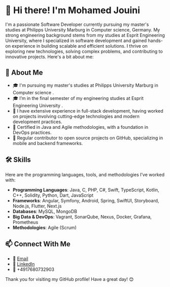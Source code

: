 # 👋 Hi there! I'm Mohamed Jouini

I'm a passionate Software Developer currently pursuing my master's studies at Philipps University Marburg in Computer science, Germany. My strong engineering background stems from my studies at Esprit Engineering University, where I specialized in software development and gained hands-on experience in building scalable and efficient solutions. I thrive on exploring new technologies, solving complex problems, and contributing to innovative projects. 
Here's a bit about me:

## 🚀 About Me

- 🎓 I'm pursuing my master's studies at Philipps University Marburg in Computer science .
- 🎓 I’m in the final semester of my engineering studies at Esprit Engineering University . 
- 💼 I have extensive experience in full-stack development, having worked on projects involving cutting-edge technologies and modern development practices.
- 🏅 Certified in Java and Agile methodologies, with a foundation in DevOps practices.
- 📝 Regular contributor to open source projects on GitHub, specializing in mobile and backend frameworks.


## 🛠️ Skills

Here are the programming languages, tools, and methodologies I’ve worked with:

- **Programming Languages**: Java, C, PHP, C#, Swift, TypeScript, Kotlin, C++, Solidity, Python, Dart, JavaScript
- **Frameworks**: Angular, Symfony, Android, Spring, SwiftUI, Storyboard, Node.js, Flutter, Next.js
- **Databases**: MySQL, MongoDB
- **Big Data & DevOps**: Vagrant, SonarQube, Nexus, Docker, Grafana, Prometheus
- **Methodologies**: Agile (Scrum)

## 📫 Connect With Me

- 📧 [Email](mailto:jouinimohamed512@gmail.com)
- 💼 [LinkedIn](https://www.linkedin.com/in/mohamed-jouini-7839b6293/)
- 📱 +4917680732903

Thank you for visiting my GitHub profile! Have a great day! 😊
